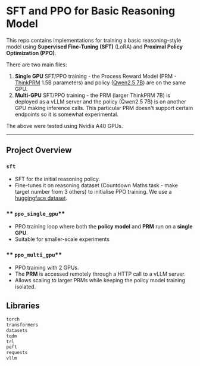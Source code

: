 # SFT and PPO for Basic Reasoning Model

This repo contains implementations for training a basic reasoning-style model using **Supervised Fine-Tuning (SFT)** (LoRA) and **Proximal Policy Optimization (PPO)**. 

There are two main files:
1. **Single GPU** SFT/PPO training - the Process Reward Model (PRM - [ThinkPRM](https://github.com/mukhal/thinkprm) 1.5B parameters) and policy ([Qwen2.5 7B](https://huggingface.co/Qwen/Qwen2.5-7B)) are on the same GPU.
2. **Multi-GPU** SFT/PPO training - the PRM (larger ThinkPRM 7B) is deployed as a vLLM server and the policy (Qwen2.5 7B) is on another GPU making inference calls. This particular PRM doesn't support certain endpoints so it is somewhat experimental. 

The above were tested using Nvidia A40 GPUs.


---
## Project Overview

### `sft`
- SFT for the initial reasoning policy. 
- Fine-tunes it on reasoning dataset (Countdown Maths task - make target number from 3 others) to initialise PPO training. We use a [huggingface dataset](https://huggingface.co/datasets/Asap7772/cog_behav_all_strategies).

### ** `ppo_single_gpu`**
- PPO training loop where both the **policy model** and **PRM** run on a **single GPU**.
- Suitable for smaller-scale experiments

### ** `ppo_multi_gpu`**
- PPO training with 2 GPUs.
- The **PRM** is accessed remotely through a HTTP call to a vLLM server.
- Allows scaling to larger PRMs while keeping the policy model training isolated.

## Libraries

```bash
torch
transformers
datasets
tqdm
trl
peft
requests
vllm
```
